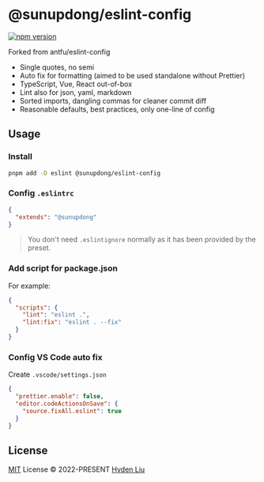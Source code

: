 # @sunupdong/eslint-config
[![npm version](https://badge.fury.io/js/%40sunupdong%2Feslint-config.svg)](https://badge.fury.io/js/%40sunupdong%2Feslint-config)

Forked from antfu/eslint-config

- Single quotes, no semi
- Auto fix for formatting (aimed to be used standalone without Prettier)
- TypeScript, Vue, React out-of-box
- Lint also for json, yaml, markdown
- Sorted imports, dangling commas for cleaner commit diff
- Reasonable defaults, best practices, only one-line of config

## Usage

### Install

```bash
pnpm add -D eslint @sunupdong/eslint-config
```

### Config `.eslintrc`

```json
{
  "extends": "@sunupdong"
}
```

> You don't need `.eslintignore` normally as it has been provided by the preset.

### Add script for package.json

For example:

```json
{
  "scripts": {
    "lint": "eslint .",
    "lint:fix": "eslint . --fix"
  }
}
```

### Config VS Code auto fix

Create `.vscode/settings.json`

```json
{
  "prettier.enable": false,
  "editor.codeActionsOnSave": {
    "source.fixAll.eslint": true
  }
}
```

## License

[MIT](./LICENSE) License &copy; 2022-PRESENT [Hyden Liu](https://github.com/HydenLiu)
